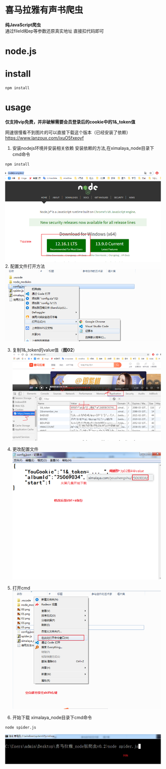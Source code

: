 # 喜马拉雅有声书爬虫
**纯JavaScript爬虫**  
通过fileId和ep等参数还原真实地址
直接扣代码即可

# node.js

# install
`
npm install
`

# usage
**仅支持vip免费，并非破解需要会员登录后的cookie中的1&_token值**

网速很慢看不到图片的可以直接下载这个版本（已经安装了依赖） https://www.lanzoux.com/ixuO5fxeoyf

1. 安装nodejs环境并安装相关依赖
安装依赖的方法,在ximalaya_node目录下cmd命令
```cmd
npm install
```

![图片未加载](./usage/00.png)
2. 配置文件打开方法  
   ![图片未加载](./usage/01.png)

3. 复制1&_token的value值（**图02**） 
   ![图片未加载](./usage/02.png)

4. 更改配置文件  
   ![图片未加载](./usage/03.png)

5. 打开cmd  
   ![图片未加载](./usage/04.png)

6. 开始下载
   ximalaya_node目录下cmd命令

```cmd
node spider.js
```
 ![图片未加载](./usage/05.png)



